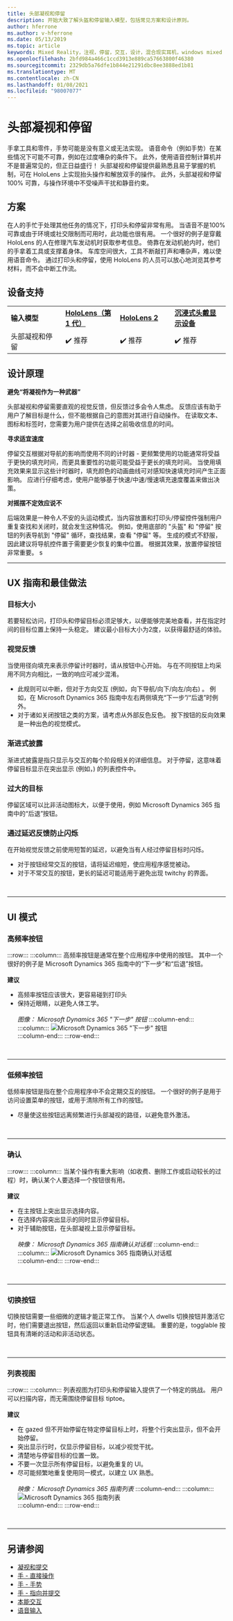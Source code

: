```yaml
---
title: 头部凝视和停留
description: 开始大致了解头盔和停留输入模型，包括常见方案和设计原则。
author: hferrone
ms.author: v-hferrone
ms.date: 05/13/2019
ms.topic: article
keywords: Mixed Reality，注视，停留，交互，设计，混合现实耳机，windows mixed reality 耳机，虚拟现实耳机，HoloLens，MRTK，混合现实工具包，ux，指导原则，列表视图
ms.openlocfilehash: 2bfd984a466c1ccd3913e889ca57663800f46380
ms.sourcegitcommit: 2329db5a76dfe1b844e21291dbc8ee3888ed1b81
ms.translationtype: MT
ms.contentlocale: zh-CN
ms.lasthandoff: 01/08/2021
ms.locfileid: "98007077"
---
```

# <a name="head-gaze-and-dwell"></a>头部凝视和停留

手拿工具和零件，手势可能是没有意义或无法实现。 语音命令（例如手势）在某些情况下可能不可靠，例如在过度嘈杂的条件下。 此外，使用语音控制计算机并不是普遍常见的，但正日益盛行！ 头部凝视和停留提供最熟悉且易于掌握的机制，可在 HoloLens 上实现抬头操作和解放双手的操作。 此外，头部凝视和停留 100% 可靠，与操作环境中不受噪声干扰和静音约束。

## <a name="scenarios"></a>方案

在人的手忙于处理其他任务的情况下，打印头和停留非常有用。 当语音不是100% 可靠或由于环境或社交限制而可用时，此功能也很有用。 一个很好的例子是穿戴 HoloLens 的人在修理汽车发动机时获取参考信息。 倚靠在发动机舱内时，他们的手拿着工具或支撑着身体。 车库空间很大，工具不断敲打声和嘈杂声，难以使用语音命令。 通过打印头和停留，使用 HoloLens 的人员可以放心地浏览其参考材料，而不会中断工作流。 

## <a name="device-support"></a>设备支持

<table>
    <colgroup>
    <col width="25%" />
    <col width="25%" />
    <col width="25%" />
    <col width="25%" />
    </colgroup>
    <tr>
        <td><strong>输入模型</strong></td>
        <td><a href="../hololens-hardware-details.md"><strong>HoloLens（第 1 代）</strong></a></td>
        <td><a href="https://docs.microsoft.com/hololens/hololens2-hardware"><strong>HoloLens 2</strong></td>
        <td><a href="../discover/immersive-headset-hardware-details.md"><strong>沉浸式头戴显示设备</strong></a></td>
    </tr>
     <tr>
        <td>头部凝视和停留</td>
        <td>✔️ 推荐</td>
        <td>✔️ 推荐</td>
        <td>✔️ 推荐</td>
    </tr>
</table>


## <a name="design-principles"></a>设计原理

**避免“将凝视作为一种武器”**

头部凝视和停留需要直观的视觉反馈，但反馈过多会令人焦虑。 反馈应该有助于用户了解目标是什么，但不能根据自己的意图对其进行自动操作。 在读取文本、图标和标签时，您需要为用户提供在选择之前吸收信息的时间。
    
**寻求适宜速度**
    
停留交互根据对导航的影响而使用不同的计时器 - 更频繁使用的功能通常将受益于更快的填充时间，而更具重要性的功能可能受益于更长的填充时间。 当使用填充效果来显示这些计时器时，填充颜色的动画曲线可对感知快速填充时间产生正面影响。 应进行仔细考虑，使用户能够基于快速/中速/慢速填充速度覆盖来做出决策。
    
**对摇摆不定效应说不**

后端效果是一种令人不安的头运动模式，当内容放置和打印头/停留控件强制用户重复查找和关闭时，就会发生这种情况。 例如，使用底部的 "头盔" 和 "停留" 按钮的列表导航到 "停留" 循环，查找结果，查看 "停留" 等。 生成的模式不舒服，因此建议将导航控件置于需要更少恢复的集中位置。 根据其效果，放置停留按钮非常重要。
s
<br>

---

## <a name="ux-guidelines-and-best-practices"></a>UX 指南和最佳做法

### <a name="target-sizes"></a>目标大小

若要轻松访问，打印头和停留目标必须足够大，以便能够完美地查看，并在指定时间的目标位置上保持一头稳定。 建议最小目标大小为2度，以获得最舒适的体验。 

### <a name="visual-feedback"></a>视觉反馈

当使用径向填充来表示停留计时器时，请从按钮中心开始。 与在不同按钮上均采用不同方向相比，一致的响应可减少混淆。 

  * 此规则可以中断，但对于方向交互 (例如，向下导航/向下/向左/向右) 。 例如，在 Microsoft Dynamics 365 指南中左右两侧填充“下一步”/“后退”时例外。
  * 对于诸如关闭按钮之类的方案，请考虑从外部反色反色。 按下按钮的反向效果是一种出色的视觉模式。 

### <a name="progressive-disclosure"></a>渐进式披露

渐进式披露是指只显示与交互的每个阶段相关的详细信息。 对于停留，这意味着停留目标显示在突出显示 (例如，) 的列表控件中。

 ### <a name="oversized-targets"></a>过大的目标

停留区域可以比非活动图标大，以便于使用，例如 Microsoft Dynamics 365 指南中的“后退”按钮。

### <a name="prevent-flickering-with-delayed-feedback"></a>通过延迟反馈防止闪烁

在开始视觉反馈之前使用短暂的延迟，以避免当有人经过停留目标时闪烁。
* 对于按钮经常交互的按钮，请将延迟缩短，使应用程序感觉被动。
* 对于不常交互的按钮，更长的延迟可能适用于避免出现 twitchy 的界面。

<br>

---

## <a name="ui-patterns"></a>UI 模式

### <a name="high-frequency-buttons"></a>高频率按钮

:::row:::
    :::column:::
        高频率按钮是通常在整个应用程序中使用的按钮。 其中一个很好的例子是 Microsoft Dynamics 365 指南中的“下一步”和“后退”按钮。<br>
        <br>
        **建议**<br>
  * 高频率按钮应该很大，更容易碰到打印头
  * 保持近眼睛，以避免人体工学。<br>
        <br>
*图像： Microsoft Dynamics 365 "下一步" 按钮*
    :::column-end:::
        :::column:::
       ![Microsoft Dynamics 365 "下一步" 按钮](images/GuideNextButton.png)<br>
    :::column-end:::
:::row-end:::

<br>

---


### <a name="low-frequency-buttons"></a>低频率按钮

低频率按钮是指在整个应用程序中不会定期交互的按钮。 一个很好的例子是用于访问设置菜单的按钮，或用于清除所有工作的按钮。

* 尽量使这些按钮远离频繁进行头部凝视的路径，以避免意外激活。 

<br>

---

### <a name="confirmations"></a>确认

:::row:::
    :::column:::
        当某个操作有重大影响（如收费、删除工作或启动较长的过程）时，确认某个人要选择一个按钮很有用。<br>
        <br>
        **建议**<br>
  * 在主按钮上突出显示选择内容。
  * 在选择内容突出显示的同时显示停留目标。
  * 对于辅助按钮，在头部凝视上显示停留目标。<br>
        <br>
*映像： Microsoft Dynamics 365 指南确认对话框*
    :::column-end:::
        :::column:::
       ![Microsoft Dynamics 365 指南确认对话框](images/GuidesConfirmation.png)<br>
    :::column-end:::
:::row-end:::
        
<br>

---

### <a name="toggle-buttons"></a>切换按钮

切换按钮需要一些细微的逻辑才能正常工作。 当某个人 dwells 切换按钮并激活它时，他们需要退出按钮，然后返回以重新启动停留逻辑。 重要的是，togglable 按钮具有清晰的活动和非活动状态。 

<br>

---

### <a name="list-views"></a>列表视图

:::row:::
    :::column:::
        列表视图为打印头和停留输入提供了一个特定的挑战。 用户可以扫描内容，而无需围绕停留目标 tiptoe。<br>
        <br>
**建议**<br>
  * 在 gazed 但不开始停留在特定停留目标上时，将整个行突出显示，但不会开始停留。
  * 突出显示行时，仅显示停留目标，以减少视觉干扰。
  * 清楚地与停留目标的位置一致。
  * 不要一次显示所有停留目标，以避免重复的 UI。
  * 尽可能频繁地重复使用同一模式，以建立 UX 熟悉。<br>
        <br>
*映像： Microsoft Dynamics 365 指南列表*
    :::column-end:::
        :::column:::
       ![Microsoft Dynamics 365 指南列表](images/GuidesListView.png)<br>
    :::column-end:::
:::row-end:::

<br>

---
 
 ## <a name="see-also"></a>另请参阅

* [凝视和提交](gaze-and-commit.md)
* [手 - 直接操作](direct-manipulation.md)
* [手 - 手势](gaze-and-commit.md#composite-gestures)
* [手 - 指向并提交](point-and-commit.md)
* [本能交互](interaction-fundamentals.md)
* [语音输入](voice-input.md)
